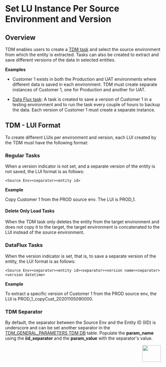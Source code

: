 # Set LU Instance Per Source Environment and Version

## Overview

TDM enables users to create a [TDM task](/articles/TDM/tdm_overview/02_tdm_glossary.md#task) and select the source environment from which the entity is extracted. Tasks can also be created to extract and save different versions of the data in selected entities.

**Examples**

- Customer 1 exists in both the Production and UAT environments where different data is saved in each environment. TDM must create separate instances of Customer 1, one for Production and another for UAT.

- [Data Flux task](/articles/TDM/tdm_overview/02_tdm_glossary.md#data-flux): A task is created to save a version of Customer 1 in a testing environment and to run the task every couple of hours to backup the data. Each version of Customer 1 must create a separate instance.

  

## TDM - LUI Format

To create different LUIs per environment and version, each LUI created by the TDM must have the following format: 

### Regular Tasks

When a version indicator is not set, and a separate version of the entity is not saved, the LUI format is as follows: 

```
<Source Env><separator><entity id>
```

 **Example**

Copy Customer 1 from the PROD source env. The LUI is PROD_1.

#### Delete Only Load Tasks

When the TDM task only deletes the entity from the target environment and does not copy it to the target, the target environment is concatenated to the LUI instead of the source environment.

### DataFlux Tasks

When the version indicator is set, that is, to save a separate version of the entity, the LUI format is as follows: 

```
<Source Env><separator><entity id><separator><version name><separator><version datetime>
```

**Example**

To extract a specific version of Customer 1 from the PROD source env, the LUI is PROD_1_copyCust_20201105090000. 

### TDM Separator

By default, the separator between the Source Env and the Entity ID (IID) is underscore and can be set another separator in the [TDM_GENERAL_PARAMETERS TDM DB](/articles/TDM/tdm_architecture/02_tdm_database.md#tdm_general_parameters) table. Populate the **param_name** using the **iid_separator** and the **param_value** with the separator's value.   



[<img align="right" width="60" height="54" src="/articles/images/Next.png">](02_tdm_implementation_flow.md)
